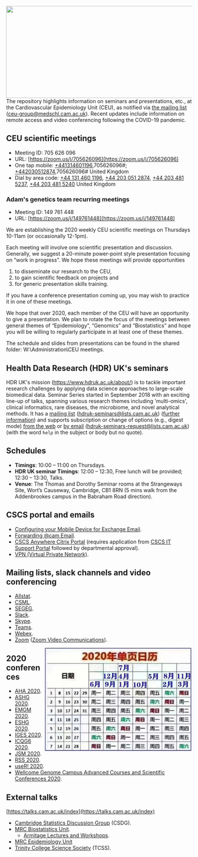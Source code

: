 <a href="http://phdcomics.com/comics/archive.php?comicid=719"> <img src="http://phdcomics.com/comics/archive/phd060406s.gif" width="560" height="250" align="right"> </a>

The repository highlights information on seminars and presentations, etc., at the Cardiovascular Epidemiology Unit (CEU), as notified via <a href="mailto:ceu-group@medschl.cam.ac.uk">the mailing list</a> (ceu-group@medschl.cam.ac.uk). Recent updates include information on remote access and video conferencing following the COVID-19 pandemic.

## CEU scientific meetings
* Meeting ID: 705 626 096
* URL: [https://zoom.us/j/705626096](https://zoom.us/j/705626096)
* One tap mobile: <a href="tel:+441314601196">+441314601196</a>,705626096#; <a href="tel:+442030512874">+442030512874</a>,705626096# United Kingdom 
* Dial by area code: <a href="tel:+441314601196">+44 131 460 1196</a>, <a href="tel:+442030512874">+44 203 051 2874</a>, <a href="tel:+442034815237">+44 203 481 5237</a>, <a href="tel:+442034815240">+44 203 481 5240</a> United Kingdom

### Adam's genetics team recurring meetings
* Meeting ID: 149 761 448
* URL: [https://zoom.us/j/149761448](https://zoom.us/j/149761448)

We are establishing the 2020 weekly CEU scientific meetings on Thursdays 10-11am (or occasionally 12-1pm). 

Each meeting will involve one scientific presentation and discussion. Generally, we suggest a 20-minute power-point style presentation focusing on “work in progress”.  We hope these meetings will provide opportunities 

1. to disseminate our research to the CEU, 
2. to gain scientific feedback on projects and 
3. for generic presentation skills training. 

If you have a conference presentation coming up, you may wish to practice it in one of these meetings. 

We hope that over 2020, each member of the CEU will have an opportunity to give a presentation. We plan to rotate the focus of the meetings between general themes of “Epidemiology”, “Genomics” and “Biostatistics” and hope you will be willing to regularly participate in at least one of these themes. 

The schedule and slides from presentations can be found in the shared folder: W:\Administration\CEU meetings.

## Health Data Research (HDR) UK's seminars

HDR UK's mission (https://www.hdruk.ac.uk/about/) is to tackle important research challenges by applying data science approaches to large-scale 
biomedical data. Seminar Series started in September 2018 with an exciting line-up of talks, spanning various research themes including 
'multi-omics', clinical informatics, rare diseases, the microbiome, and novel analytical methods. It has a <a href="mailto:hdruk-seminars@lists.cam.ac.uk">mailing list</a> (hdruk-seminars@lists.cam.ac.uk) ([further 
information](https://lists.cam.ac.uk/mailman/listinfo/hdruk-seminars)) and supports subscription or change of options (e.g., digest mode) [from the 
web](https://lists.cam.ac.uk/mailman/options/hdruk-seminars/ceu-group%40medschl.cam.ac.uk) or <a href="mailto:hdruk-seminars-request@lists.cam.ac.uk">by email</a> (hdruk-seminars-request@lists.cam.ac.uk) (with the word `help` in the subject or 
body but no quote).

## Schedules

* **Timings**: 10:00 – 11:00 on Thursdays.
* **HDR UK seminar Timings**: 12:00 – 12:30, Free lunch will be provided; 12:30 – 13:30, Talks.
* **Venue**: The Thomas and Dorothy Seminar rooms at the Strangeways Site, Wort’s Causeway, Cambridge, CB1 8RN
      (5 mins walk from the Addenbrookes campus in the Babraham Road direction).

## CSCS portal and emails

* [Configuring your Mobile Device for Exchange Email](https://confluence.medschl.cam.ac.uk/display/FAQ/Configuring+your+Mobile+Device+for+Exchange+Email).
* [Forwarding @cam Email](https://confluence.medschl.cam.ac.uk/display/FAQ/Email%3A+Forwarding+@cam+Email).
* [CSCS Anywhere Citrix Portal](https://anywhere.medschl.cam.ac.uk/logon/LogonPoint/index.html) (requires application from [CSCS IT Support Portal](https://tinyurl.com/vz9huc9) followed by departmental approval).
* [VPN (Virtual Private Network)](https://confluence.medschl.cam.ac.uk/x/64q4).

## Mailing lists, slack channels and video conferencing

* [Allstat](https://www.jiscmail.ac.uk/cgi-bin/webadmin?A0=ALLSTAT).
* [CSML](http://www.mailinglists.ucl.ac.uk/mailman/listinfo/csml).
* [SEGEG](https://mailman.kcl.ac.uk/mailman/listinfo/segeg).
* [Slack](https://systems-genomics.slack.com/).
* [Skype](https://www.skype.com/en/).
* [Teams](https://products.office.com/en-gb/microsoft-teams/download-app).
* [Webex](https://cart.webex.com/sign-up).
* [Zoom](https://zoom.us/) ([Zoom Video Communications](https://en.wikipedia.org/wiki/Zoom_Video_Communications)).

<a href="https://github.com/cambridge-ceu/CEU-scientific-meetings#2020-conferences"> <img src="2020.jpg" width="400" height="280" align="right"> </a>
## 2020 conferences

* [AHA 2020](https://www.pr-medicalevents.com/congress/aha-2020/).
* [ASHG 2020](https://www.ashg.org/2020meeting/).
* [EMGM 2020](https://wp.unil.ch/emgm2020/).
* [ESHG 2020](https://2020.eshg.org/).
* [IGES 2020](https://iges.memberclicks.net/iges-2020).
* [ICQG6 2020](https://icqg6.org/).
* [JSM 2020](https://www.amstat.org/ASA/Meetings/Joint-Statistical-Meetings.aspx).
* [RSS 2020](https://www.statslife.org.uk/news/3999-bournemouth-chosen-to-host-rss-2020-conference).
* [useR! 2020](https://user2020.r-project.org/).
* [Wellcome Genome Campus Advanced Courses and Scientific Conferences 2020](https://coursesandconferences.wellcomegenomecampus.org/).

## External talks

[https://talks.cam.ac.uk/index](https://talks.cam.ac.uk/index)

* [Cambridge Statistics Discussion Group](https://talks.cam.ac.uk/show/index/44749) (CSDG).
* [MRC Biostatistics Unit](https://talks.cam.ac.uk/show/index/7411).
  * [Armitage Lectures and Workshops](https://www.mrc-bsu.cam.ac.uk/news-and-events/armitage-lectureships-and-workshops/).
* [MRC Epidemiology Unit](http://www.mrc-epid.cam.ac.uk/events)
* [Trinity College Science Society](http://talks.cam.ac.uk/show/index/28326) (TCSS).

